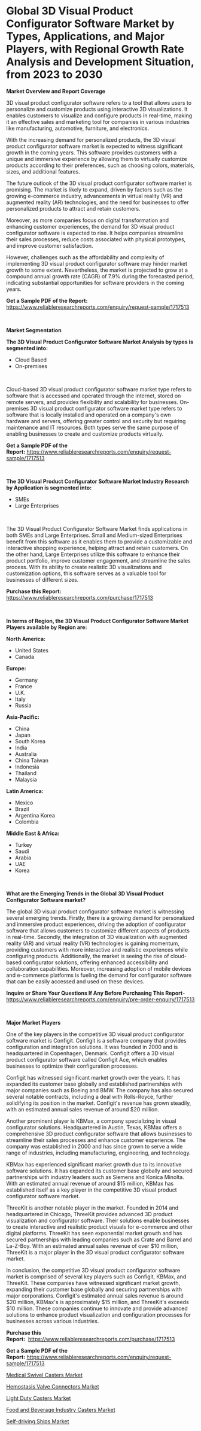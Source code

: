 <p><h1>Global 3D Visual Product Configurator Software Market by Types, Applications, and Major Players, with Regional Growth Rate Analysis and Development Situation, from 2023 to 2030</h1></p><p><strong>Market Overview and Report Coverage</strong></p>
<p><p>3D visual product configurator software refers to a tool that allows users to personalize and customize products using interactive 3D visualizations. It enables customers to visualize and configure products in real-time, making it an effective sales and marketing tool for companies in various industries like manufacturing, automotive, furniture, and electronics.</p><p>With the increasing demand for personalized products, the 3D visual product configurator software market is expected to witness significant growth in the coming years. This software provides customers with a unique and immersive experience by allowing them to virtually customize products according to their preferences, such as choosing colors, materials, sizes, and additional features.</p><p>The future outlook of the 3D visual product configurator software market is promising. The market is likely to expand, driven by factors such as the growing e-commerce industry, advancements in virtual reality (VR) and augmented reality (AR) technologies, and the need for businesses to offer personalized products to attract and retain customers.</p><p>Moreover, as more companies focus on digital transformation and enhancing customer experiences, the demand for 3D visual product configurator software is expected to rise. It helps companies streamline their sales processes, reduce costs associated with physical prototypes, and improve customer satisfaction.</p><p>However, challenges such as the affordability and complexity of implementing 3D visual product configurator software may hinder market growth to some extent. Nevertheless, the market is projected to grow at a compound annual growth rate (CAGR) of 7.9% during the forecasted period, indicating substantial opportunities for software providers in the coming years.</p></p>
<p><strong>Get a Sample PDF of the Report:</strong> <a href="https://www.reliableresearchreports.com/enquiry/request-sample/1717513">https://www.reliableresearchreports.com/enquiry/request-sample/1717513</a></p>
<p>&nbsp;</p>
<p><strong>Market Segmentation</strong></p>
<p><strong>The 3D Visual Product Configurator Software Market Analysis by types is segmented into:</strong></p>
<p><ul><li>Cloud Based</li><li>On-premises</li></ul></p>
<p>&nbsp;</p>
<p><p>Cloud-based 3D visual product configurator software market type refers to software that is accessed and operated through the internet, stored on remote servers, and provides flexibility and scalability for businesses. On-premises 3D visual product configurator software market type refers to software that is locally installed and operated on a company's own hardware and servers, offering greater control and security but requiring maintenance and IT resources. Both types serve the same purpose of enabling businesses to create and customize products virtually.</p></p>
<p><strong>Get a Sample PDF of the Report:</strong>&nbsp;<a href="https://www.reliableresearchreports.com/enquiry/request-sample/1717513">https://www.reliableresearchreports.com/enquiry/request-sample/1717513</a></p>
<p>&nbsp;</p>
<p><strong>The 3D Visual Product Configurator Software Market Industry Research by Application is segmented into:</strong></p>
<p><ul><li>SMEs</li><li>Large Enterprises</li></ul></p>
<p>&nbsp;</p>
<p><p>The 3D Visual Product Configurator Software Market finds applications in both SMEs and Large Enterprises. Small and Medium-sized Enterprises benefit from this software as it enables them to provide a customizable and interactive shopping experience, helping attract and retain customers. On the other hand, Large Enterprises utilize this software to enhance their product portfolio, improve customer engagement, and streamline the sales process. With its ability to create realistic 3D visualizations and customization options, this software serves as a valuable tool for businesses of different sizes.</p></p>
<p><strong>Purchase this Report:</strong>&nbsp; <a href="https://www.reliableresearchreports.com/purchase/1717513">https://www.reliableresearchreports.com/purchase/1717513</a></p>
<p>&nbsp;</p>
<p><strong>In terms of Region, the 3D Visual Product Configurator Software Market Players available by Region are:</strong></p>
<p>
    <p> <strong> North America: </strong>
        <ul>
            <li>United States</li>
            <li>Canada</li>
        </ul>
        </p> 
    <p> <strong> Europe: </strong>
        <ul>
            <li>Germany</li>
            <li>France</li>
            <li>U.K.</li>
            <li>Italy</li>
            <li>Russia</li>
        </ul>
        </p> 
    <p> <strong> Asia-Pacific: </strong>
        <ul>
            <li>China</li>
            <li>Japan</li>
            <li>South Korea</li>
            <li>India</li>
            <li>Australia</li>
            <li>China Taiwan</li>
            <li>Indonesia</li>
            <li>Thailand</li>
            <li>Malaysia</li>
        </ul>
        </p> 
    <p> <strong> Latin America: </strong>
        <ul>
            <li>Mexico</li>
            <li>Brazil</li>
            <li>Argentina Korea</li>
            <li>Colombia</li>
        </ul>
        </p> 
    <p> <strong> Middle East & Africa: </strong>
        <ul>
            <li>Turkey</li>
            <li>Saudi</li>
            <li>Arabia</li>
            <li>UAE</li>
            <li>Korea</li>
        </ul>
    </p>
    </p>
<p>&nbsp;</p>
<p><strong>What are the Emerging Trends in the Global 3D Visual Product Configurator Software market?</strong></p>
<p><p>The global 3D visual product configurator software market is witnessing several emerging trends. Firstly, there is a growing demand for personalized and immersive product experiences, driving the adoption of configurator software that allows customers to customize different aspects of products in real-time. Secondly, the integration of 3D visualization with augmented reality (AR) and virtual reality (VR) technologies is gaining momentum, providing customers with more interactive and realistic experiences while configuring products. Additionally, the market is seeing the rise of cloud-based configurator solutions, offering enhanced accessibility and collaboration capabilities. Moreover, increasing adoption of mobile devices and e-commerce platforms is fueling the demand for configurator software that can be easily accessed and used on these devices.</p></p>
<p><strong>Inquire or Share Your Questions If Any Before Purchasing This Report</strong>- <a href="https://www.reliableresearchreports.com/enquiry/pre-order-enquiry/1717513">https://www.reliableresearchreports.com/enquiry/pre-order-enquiry/1717513</a></p>
<p>&nbsp;</p>
<p><strong>Major Market Players</strong></p>
<p><p>One of the key players in the competitive 3D visual product configurator software market is Configit. Configit is a software company that provides configuration and integration solutions. It was founded in 2000 and is headquartered in Copenhagen, Denmark. Configit offers a 3D visual product configurator software called Configit Ace, which enables businesses to optimize their configuration processes.</p><p>Configit has witnessed significant market growth over the years. It has expanded its customer base globally and established partnerships with major companies such as Boeing and BMW. The company has also secured several notable contracts, including a deal with Rolls-Royce, further solidifying its position in the market. Configit's revenue has grown steadily, with an estimated annual sales revenue of around $20 million.</p><p>Another prominent player is KBMax, a company specializing in visual configurator solutions. Headquartered in Austin, Texas, KBMax offers a comprehensive 3D product configurator software that allows businesses to streamline their sales processes and enhance customer experience. The company was established in 2000 and has since grown to serve a wide range of industries, including manufacturing, engineering, and technology.</p><p>KBMax has experienced significant market growth due to its innovative software solutions. It has expanded its customer base globally and secured partnerships with industry leaders such as Siemens and Konica Minolta. With an estimated annual revenue of around $15 million, KBMax has established itself as a key player in the competitive 3D visual product configurator software market.</p><p>ThreeKit is another notable player in the market. Founded in 2014 and headquartered in Chicago, ThreeKit provides advanced 3D product visualization and configurator software. Their solutions enable businesses to create interactive and realistic product visuals for e-commerce and other digital platforms. ThreeKit has seen exponential market growth and has secured partnerships with leading companies such as Crate and Barrel and La-Z-Boy. With an estimated annual sales revenue of over $10 million, ThreeKit is a major player in the 3D visual product configurator software market.</p><p>In conclusion, the competitive 3D visual product configurator software market is comprised of several key players such as Configit, KBMax, and ThreeKit. These companies have witnessed significant market growth, expanding their customer base globally and securing partnerships with major corporations. Configit's estimated annual sales revenue is around $20 million, KBMax's is approximately $15 million, and ThreeKit's exceeds $10 million. These companies continue to innovate and provide advanced solutions to enhance product visualization and configuration processes for businesses across various industries.</p></p>
<p><strong>Purchase this Report:</strong>&nbsp;&nbsp;<a href="https://www.reliableresearchreports.com/purchase/1717513">https://www.reliableresearchreports.com/purchase/1717513</a></p>
<p></p>
<p><strong>Get a Sample PDF of the Report:</strong>&nbsp;<a href="https://www.reliableresearchreports.com/enquiry/request-sample/1717513">https://www.reliableresearchreports.com/enquiry/request-sample/1717513</a></p>
<p><p><a href="https://www.linkedin.com/pulse/medical-swivel-casters-market-research-report-provides/">Medical Swivel Casters Market</a></p><p><a href="https://medium.com/@kaceyrath/hemostasis-valve-connectors-market-exploring-market-share-market-trends-and-future-growth-081598924044">Hemostasis Valve Connectors Market</a></p><p><a href="https://www.linkedin.com/pulse/light-duty-casters-market-challenges-opportunities/">Light Duty Casters Market</a></p><p><a href="https://www.linkedin.com/pulse/food-beverage-industry-casters-market-research-report-provides/">Food and Beverage Industry Casters Market</a></p><p><a href="https://medium.com/@zoeyjohns1903/self-driving-ships-market-the-key-to-successful-business-strategy-forecast-till-2030-7516bf8f046e">Self-driving Ships Market</a></p></p>